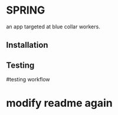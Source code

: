 # SPRING
an app targeted at blue collar workers.

## Installation


## Testing


#testing workflow

# modify readme again